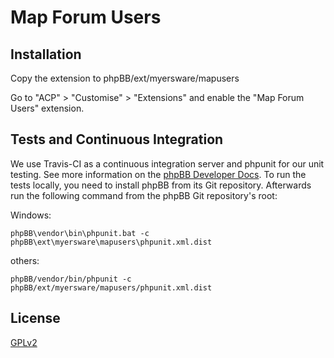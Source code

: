 # Map Forum Users

## Installation

Copy the extension to phpBB/ext/myersware/mapusers

Go to "ACP" > "Customise" > "Extensions" and enable the "Map Forum Users" extension.

## Tests and Continuous Integration

We use Travis-CI as a continuous integration server and phpunit for our unit testing. See more information on the [phpBB Developer Docs](https://area51.phpbb.com/docs/dev/31x/testing/index.html).
To run the tests locally, you need to install phpBB from its Git repository. Afterwards run the following command from the phpBB Git repository's root:

Windows:

    phpBB\vendor\bin\phpunit.bat -c phpBB\ext\myersware\mapusers\phpunit.xml.dist

others:

    phpBB/vendor/bin/phpunit -c phpBB/ext/myersware/mapusers/phpunit.xml.dist

## License

[GPLv2](license.txt)
